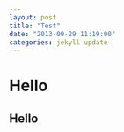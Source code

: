 ```yaml
---
layout: post
title: "Test"
date: "2013-09-29 11:19:00"
categories: jekyll update
---
```


# Hello
## Hello
 

